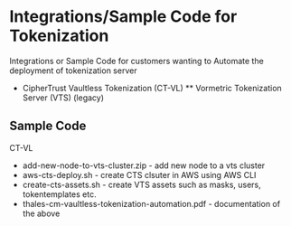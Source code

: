 # Integrations/Sample Code for Tokenization

Integrations or Sample Code for customers wanting to Automate the deployment of tokenization server

* CipherTrust Vaultless Tokenization (CT-VL)
** Vormetric Tokenization Server (VTS) (legacy)

## Sample Code

CT-VL

* add-new-node-to-vts-cluster.zip - add new node to a vts cluster
* aws-cts-deploy.sh - create CTS clsuter in AWS using AWS CLI
* create-cts-assets.sh - create VTS assets such as masks, users, tokentemplates etc.
* thales-cm-vaultless-tokenization-automation.pdf - documentation of the above
